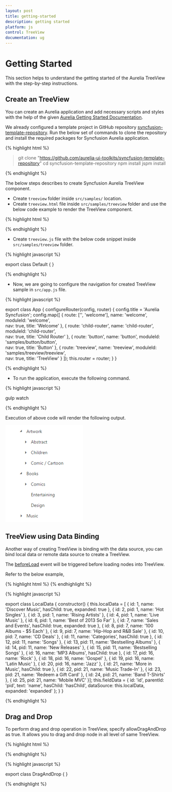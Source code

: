 ```yaml
---
layout: post
title: getting-started
description: getting started
platform: js
control: TreeView
documentation: ug
---
```


# Getting Started

This section helps to understand the getting started of the Aurelia TreeView with the step-by-step instructions.

## Create an TreeView

You can create an Aurelia application and add necessary scripts and styles with the help of the given [Aurelia Getting Started Documentation](https://help.syncfusion.com/aurelia/overview).

We already configured a template project in GitHub repository [syncfusion-template-repository](https://github.com/aurelia-ui-toolkits/syncfusion-template-repository). Run the below set of commands to clone the repository and install the required packages for Syncfusion Aurelia application.

{% highlight html %}

> git clone "https://github.com/aurelia-ui-toolkits/syncfusion-template-repository"
> cd syncfusion-template-repository
> npm install
> jspm install

{% endhighlight %}

The below steps describes to create Syncfusion Aurelia TreeView component.

* Create `treeview` folder inside `src/samples/` location.
* Create `treeview.html` file inside `src/samples/treeview` folder and use the below code example to render the TreeView component.

{% highlight html %}

<template>
  <ul id="treeView" ej-tree-view="e-width:250">
                            <li class="expanded">Artwork
                                <ul>
                                    <li>Abstract
                                        <ul>
                                            <li>2 Acrylic Mediums</li>
                                            <li>Creative Acrylic</li>
                                            <li>Modern Painting</li>
                                            <li>Canvas Art</li>
                                            <li>Black white</li>
                                        </ul>
                                    </li>
                                    <li>Children
                                        <ul>
                                            <li>Preschool Crafts</li>
                                            <li>School-age Crafts</li>
                                            <li>Fabulous Toddler</li>
                                        </ul>
                                    </li>
                                    <li>Comic / Cartoon
                                        <ul>
                                            <li>Batman</li>
                                            <li>Adventures of Superman</li>
                                            <li>Super boy</li>
                                        </ul>
                                    </li>
                                </ul>
                            </li>
                            <li class="expanded">Books
                                <ul>
                                    <li>Comics
                                        <ul>
                                            <li>The Flash</li>
                                            <li>Human Target</li>
                                            <li>Birds of Prey</li>
                                        </ul>
                                    </li>
                                    <li>Entertaining</li>
                                    <li>Design</li>
                                </ul>
                            </li>
                            <li>Music
                                <ul>
                                    <li>Classical
                                        <ul>
                                            <li>Avant-Garde</li>
                                            <li>Medieval</li>
                                            <li>Orchestral</li>
                                        </ul>
                                    </li>
                                    <li>Mass</li>
                                    <li>Folk</li>
                                </ul>
                            </li>
                        </ul>
</template>

{% endhighlight %}

* Create `treeview.js` file with the below code snippet inside `src/samples/treeview` folder.

{% highlight javascript %}

export class Default {
}

{% endhighlight %}

* Now, we are going to configure the navigation for created TreeView sample in `src/app.js` file.

{% highlight javascript %}

export class App {
 configureRouter(config, router) {
  config.title = 'Aurelia Syncfusion';
  config.map([
   { route: ['', 'welcome'], name: 'welcome', moduleId: 'welcome',                              
                nav: true, title: 'Welcome' },
   { route: 'child-router',  name: 'child-router', moduleId: 'child-router',                         
                nav: true, title: 'Child Router' },
   { route: 'button',        name: 'button', moduleId: 'samples/button/button',                
                nav: true, title: 'Button' },
   { route: 'treeview',        name: 'treeview',       moduleId: 'samples/treeview/treeview',                
                nav: true, title: 'TreeView' }
 ]);
 this.router = router;
 }
}

{% endhighlight %}


* To run the application, execute the following command.

{% highlight javascript %}

gulp watch

{% endhighlight %}

Execution of above code will render the following output.

![](getting-started_images/getting-started-img1.png) 


## TreeView using Data Binding

Another way of creating TreeView is binding with the data source, you can bind local data or remote data source to create a TreeView.

The [beforeLoad](https://help.syncfusion.com/api/js/ejtreeview#events:beforeload) event will be triggered before loading nodes into TreeView.

Refer to the below example,

{% highlight html %}
<template>
         <div id="treeView" ej-tree-view="e-width:250px;e-fields.bind:fieldData"></div>
</template>
{% endhighlight %}


{% highlight javascript %}

export class LocalData {
    constructor() {
      this.localData = [
        { id: 1, name: 'Discover Music', hasChild: true, expanded: true },
        { id: 2, pid: 1, name: 'Hot Singles' },
        { id: 3, pid: 1, name: 'Rising Artists' },
        { id: 4, pid: 1, name: 'Live Music' },
        { id: 6, pid: 1, name: 'Best of 2013 So Far' },
        { id: 7, name: 'Sales and Events', hasChild: true, expanded: true },
        { id: 8, pid: 7, name: '100 Albums - $5 Each' },
        { id: 9, pid: 7, name: 'Hip-Hop and R&B Sale' },
        { id: 10, pid: 7, name: 'CD Deals' },
        { id: 11, name: 'Categories', hasChild: true },
        { id: 12, pid: 11, name: 'Songs' },
        { id: 13, pid: 11, name: 'Bestselling Albums' },
        { id: 14, pid: 11, name: 'New Releases' },
        { id: 15, pid: 11, name: 'Bestselling Songs' },
        { id: 16, name: 'MP3 Albums', hasChild: true },
        { id: 17, pid: 16, name: 'Rock' },
        { id: 18, pid: 16, name: 'Gospel' },
        { id: 19, pid: 16, name: 'Latin Music' },
        { id: 20, pid: 16, name: 'Jazz' },
        { id: 21, name: 'More in Music', hasChild: true },
        { id: 22, pid: 21, name: 'Music Trade-In' },
        { id: 23, pid: 21, name: 'Redeem a Gift Card' },
        { id: 24, pid: 21, name: 'Band T-Shirts' },
        { id: 25, pid: 21, name: 'Mobile MVC' }];
      this.fieldData = { id: 'id', parentId: 'pid', text: 'name', hasChild: 'hasChild', dataSource: this.localData, expanded: 'expanded' };
    }
}

{% endhighlight %}


## Drag and Drop 

To perform drag and drop operation in TreeView, specify allowDragAndDrop as true. It allows you to drag and drop node in all level of same TreeView.

{% highlight html %}

<template>
                            <ul id="treeViewDrag" ej-tree-view="e-width:250;
                            e-allow-drag-and-drop:true;
                            e-allow-drop-child:true;
                            e-allow-drop-sibling:true;
                            e-allow-drag-and-drop-across-control:true">
                                <li class="expanded">
                                    ASP.NET MVC Team
                                    <ul>
                                        <li>Smith</li>
                                        <li>Johnson</li>
                                        <li>Anderson</li>
                                    </ul>
                                </li>
                                <li>
                                    Windows Team
                                    <ul>
                                        <li>Clark</li>
                                        <li>Wright</li>
                                        <li>Lopez</li>
                                    </ul>
                                </li>
                                <li>
                                    Web Team
                                    <ul>
                                        <li>Joshua </li>
                                        <li>Matthew </li>
                                        <li>David </li>
                                    </ul>
                                </li>
                                <li>
                                    Build Team
                                    <ul>
                                        <li>Ryan </li>
                                        <li>Justin </li>
                                        <li>Robert </li>
                                    </ul>
                                </li>
                                <li>
                                    WPF Team
                                    <ul>
                                        <li>Brown </li>
                                        <li>Johnson </li>
                                        <li>Miller </li>
                                    </ul>
                                </li>
                            </ul>
</template>

{% endhighlight %}

{% highlight javascript %}

export class DragAndDrop {
}

{% endhighlight %}